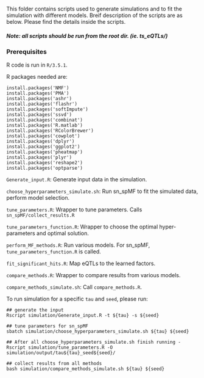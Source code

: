 This folder contains scripts used to generate simulations and to fit the simulation with different models. 
Breif description of the scripts are as below. Please find the details inside the scripts.

##### Note: all scripts should be run from the root dir. (ie. ts_eQTLs/)

### Prerequisites
R code is run in ```R/3.5.1```. 

R packages needed are:
```
install.packages('NMF')
install.packages('PMA')
install.packages('ashr')
install.packages('flashr')
install.packages('softImpute')
install.packages('ssvd')
install.packages('combinat')
install.packages('R.matlab')
install.packages('RColorBrewer')
install.packages('cowplot')
install.packages('dplyr')
install.packages('ggplot2')
install.packages('pheatmap')
install.packages('plyr')
install.packages('reshape2')
install.packages('optparse')
```


```Generate_input.R```: Generate input data in the simulation. 

```choose_hyperparameters_simulate.sh```: Run sn_spMF to fit the simulated data, perform model selection.

```tune_parameters.R```: Wrapper to tune parameters. Calls ```sn_spMF/collect_results.R```

```tune_parameters_function.R```: Wrapper to choose the optimal hyper-parameters and optimal solution. 

```perform_MF_methods.R```: Run various models. For sn_spMF, ```tune_parameters_function.R``` is called. 

```fit_significant_hits.R```: Map eQTLs to the learned factors.

```compare_methods.R```: Wrapper to compare results from various models. 

```compare_methods_simulate.sh```: Call ```compare_methods.R```.


To run simulation for a specific ```tau``` and ```seed```, please run:
```
## generate the input
Rscript simulation/Generate_input.R -t ${tau} -s ${seed}

## tune parameters for sn_spMF
sbatch simulation/choose_hyperparameters_simulate.sh ${tau} ${seed}

## After all choose_hyperparameters_simulate.sh finish running -
Rscript simulation/tune_parameters.R -O simulation/output/tau${tau}_seed${seed}/

## collect results from all methods
bash simulation/compare_methods_simulate.sh ${tau} ${seed}

```
